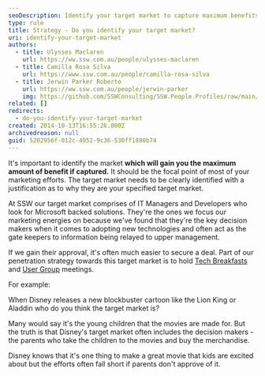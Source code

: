 ```yaml
---
seoDescription: Identify your target market to capture maximum benefits and focus marketing efforts effectively.
type: rule
title: Strategy - Do you identify your target market?
uri: identify-your-target-market
authors:
  - title: Ulysses Maclaren
    url: https://ww.ssw.com.au/people/ulysses-maclaren
  - title: Camilla Rosa Silva
    url: https://www.ssw.com.au/people/camilla-rosa-silva
  - title: Jerwin Parker Roberto
    url: https://ww.ssw.com.au/people/jerwin-parker
    img: https://github.com/SSWConsulting/SSW.People.Profiles/raw/main/Jerwin-Parker/Images/Jerwin-Parker-Profile.jpg
related: []
redirects:
  - do-you-identify-your-target-market
created: 2014-10-13T16:55:26.000Z
archivedreason: null
guid: 5202956f-012c-4952-9c36-530ff1880b74
---
```


It's important to identify the market **which will gain you the maximum amount of benefit if captured.** It should be the focal point of most of your marketing efforts. The target market needs to be clearly identified with a justification as to why they are your specified target market.

<!--endintro-->

At SSW our target market comprises of IT Managers and Developers who look for Microsoft backed solutions. They're the ones we focus our marketing energies on because we've found that they're the key decision makers when it comes to adopting new technologies and often act as the gate keepers to information being relayed to upper management.

If we gain their approval, it's often much easier to secure a deal. Part of our penetration strategy towards this target market is to hold [Tech Breakfasts](https://www.ssw.com.au/ssw/Events/SSWTechBreakfast.aspx) and [User Group](https://www.ssw.com.au/ssw/NETUG) meetings.

For example:

When Disney releases a new blockbuster cartoon like the Lion King or Aladdin who do you think the target market is?

Many would say it's the young children that the movies are made for. But the truth is that Disney's target market often includes the decision makers - the parents who take the children to the movies and buy the merchandise.

Disney knows that it's one thing to make a great movie that kids are excited about but the efforts often fall short if parents don't approve of it.
